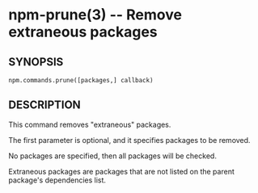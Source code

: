 npm-prune(3) -- Remove extraneous packages
==========================================










































































<extoc></extoc>

## SYNOPSIS

    npm.commands.prune([packages,] callback)

## DESCRIPTION

This command removes "extraneous" packages.

The first parameter is optional, and it specifies packages to be removed.

No packages are specified, then all packages will be checked.

Extraneous packages are packages that are not listed on the parent
package's dependencies list.
